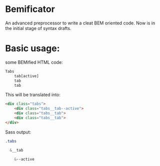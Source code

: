 # Bemificator
An advanced preprocessor to write a cleat BEM oriented code.
Now is in the initial stage of syntax drafts.

# Basic usage:

some BEMified HTML code: 
```html
Tabs 
    tab[active]
    tab
    tab
```   

This will be translated into:
```html
<div class="tabs">
    <div class="tabs__tab--active">
    <div class="tabs__tab">
    <div class="tabs__tab">
</div>
```
Sass output:
```SASS
.tabs

  &__tab
  
    &--active
```

